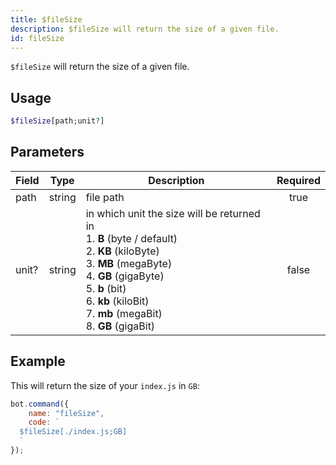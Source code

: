 ```yaml
---
title: $fileSize
description: $fileSize will return the size of a given file.
id: fileSize
---
```


`$fileSize` will return the size of a given file.

## Usage

```php
$fileSize[path;unit?]
```

## Parameters

| Field     | Type     | Description             | Required |
|-----------|----------|-------------------------|:--------:|
| path      | string   | file path               |   true   |
| unit?      | string   | in which unit the size will be returned in <br /> 1. **B** (byte / default) <br /> 2. **KB** (kiloByte) <br />  3. **MB** (megaByte) <br /> 4. **GB** (gigaByte) <br /> 5. **b** (bit) <br /> 6. **kb** (kiloBit) <br /> 7. **mb** (megaBit) <br /> 8. **GB** (gigaBit)               |   false   |

## Example

This will return the size of your `index.js` in `GB`:

```javascript
bot.command({
    name: "fileSize",
    code: `
  $fileSize[./index.js;GB]
  `
});
```